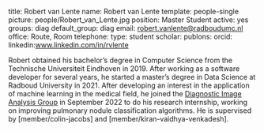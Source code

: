 title: Robert van Lente
name: Robert van Lente
template: people-single
picture: people/Robert_van_Lente.jpg
position: Master Student
active: yes
groups: diag
default_group: diag
email: robert.vanlente@radboudumc.nl
office: Route, Room 
telephone:
type: student
scholar: 
publons: 
orcid: 
linkedin:www.linkedin.com/in/rvlente

Robert obtained his bachelor’s degree in Computer Science from the Technische Universiteit Eindhoven in 2019. After working as a software developer for several years, he started a master’s degree in Data Science at Radboud University in 2021. After developing an interest in the application of machine learning in the medical field, he joined the [Diagnostic Image Analysis Group](http://diagnijmegen.nl) in September 2022 to do his research internship, working on improving pulmonary nodule classification algorithms. He is supervised by [member/colin-jacobs] and [member/kiran-vaidhya-venkadesh].

